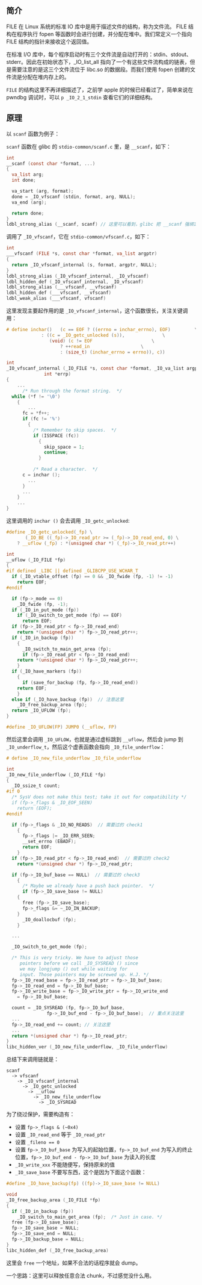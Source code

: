 ## 简介

FILE 在 Linux 系统的标准 IO 库中是用于描述文件的结构，称为文件流。 FILE 结构在程序执行 fopen 等函数时会进行创建，并分配在堆中。我们常定义一个指向 FILE 结构的指针来接收这个返回值。

在标准 I/O 库中，每个程序启动时有三个文件流是自动打开的：stdin、stdout、stderr。因此在初始状态下，_IO_list_all 指向了一个有这些文件流构成的链表，但是需要注意的是这三个文件流位于 libc.so 的数据段。而我们使用 fopen 创建的文件流是分配在堆内存上的。

`FILE` 的结构这里不再详细描述了，之前学 apple 的时候已经看过了，简单来说在 pwndbg 调试时，可以 `p _IO_2_1_stdin` 查看它们的详细结构。

## 原理

以 `scanf` 函数为例子：

`scanf` 函数在 glibc 的 `stdio-common/scanf.c` 里，是 `__scanf`，如下：

```c
int
__scanf (const char *format, ...)
{
  va_list arg;
  int done;

  va_start (arg, format);
  done = _IO_vfscanf (stdin, format, arg, NULL);
  va_end (arg);

  return done;
}
ldbl_strong_alias (__scanf, scanf) // 这里可以看到，glibc 把 __scanf 强绑定到了 scanf 上
```

调用了 `_IO_vfscanf`，它在 `stdio-common/vfscanf.c`，如下：

```c
int
___vfscanf (FILE *s, const char *format, va_list argptr)
{
  return _IO_vfscanf_internal (s, format, argptr, NULL);
}
ldbl_strong_alias (_IO_vfscanf_internal, _IO_vfscanf)
ldbl_hidden_def (_IO_vfscanf_internal, _IO_vfscanf)
ldbl_strong_alias (___vfscanf, __vfscanf)
ldbl_hidden_def (___vfscanf, __vfscanf)
ldbl_weak_alias (___vfscanf, vfscanf)
```

这里发现主要起作用的是 `_IO_vfscanf_internal`，这个函数很长，关注关键调用：


```c
# define inchar()	(c == EOF ? ((errno = inchar_errno), EOF)	      \
			 : ((c = _IO_getc_unlocked (s)),		      \
			    (void) (c != EOF				      \
				    ? ++read_in				      \
				    : (size_t) (inchar_errno = errno)), c))

int
_IO_vfscanf_internal (_IO_FILE *s, const char *format, _IO_va_list argptr,
		      int *errp)
{
	...
	  /* Run through the format string.  */
  while (*f != '\0')
    {
		...
	  fc = *f++;
	  if (fc != '%')
		{
		  /* Remember to skip spaces.  */
		  if (ISSPACE (fc))
		    {
		      skip_space = 1;
		      continue;
		    }
	
		  /* Read a character.  */
	  c = inchar ();
		...
	  }
	  ...
	}
	...
}
```

这里调用的 `inchar ()` 会去调用 `_IO_getc_unlocked`:

```c
#define _IO_getc_unlocked(_fp) \
       (_IO_BE ((_fp)->_IO_read_ptr >= (_fp)->_IO_read_end, 0) \
	? __uflow (_fp) : *(unsigned char *) (_fp)->_IO_read_ptr++)

int
__uflow (_IO_FILE *fp)
{
#if defined _LIBC || defined _GLIBCPP_USE_WCHAR_T
  if (_IO_vtable_offset (fp) == 0 && _IO_fwide (fp, -1) != -1)
    return EOF;
#endif

  if (fp->_mode == 0)
    _IO_fwide (fp, -1);
  if (_IO_in_put_mode (fp))
    if (_IO_switch_to_get_mode (fp) == EOF)
      return EOF;
  if (fp->_IO_read_ptr < fp->_IO_read_end)
    return *(unsigned char *) fp->_IO_read_ptr++;
  if (_IO_in_backup (fp))
    {
      _IO_switch_to_main_get_area (fp);
      if (fp->_IO_read_ptr < fp->_IO_read_end)
	return *(unsigned char *) fp->_IO_read_ptr++;
    }
  if (_IO_have_markers (fp))
    {
      if (save_for_backup (fp, fp->_IO_read_end))
	return EOF;
    }
  else if (_IO_have_backup (fp))  // 注意这里
    _IO_free_backup_area (fp);
  return _IO_UFLOW (fp);
}

#define _IO_UFLOW(FP) JUMP0 (__uflow, FP)

```

然后这里会调用 `_IO_UFLOW`，也就是通过虚标跳到 `__uflow`，然后会 jump 到 `_IO_underflow_t`，然后这个虚表函数会指向 `_IO_file_underflow`：

```c
# define _IO_new_file_underflow _IO_file_underflow

int
_IO_new_file_underflow (_IO_FILE *fp)
{
  _IO_ssize_t count;
#if 0
  /* SysV does not make this test; take it out for compatibility */
  if (fp->_flags & _IO_EOF_SEEN)
    return (EOF);
#endif

  if (fp->_flags & _IO_NO_READS)  // 需要过的 check1
    {
      fp->_flags |= _IO_ERR_SEEN;
      __set_errno (EBADF);
      return EOF;
    }
  if (fp->_IO_read_ptr < fp->_IO_read_end)  // 需要过的 check2
    return *(unsigned char *) fp->_IO_read_ptr;

  if (fp->_IO_buf_base == NULL)  // 需要过的 check3
    {
      /* Maybe we already have a push back pointer.  */
      if (fp->_IO_save_base != NULL)
	{
	  free (fp->_IO_save_base);
	  fp->_flags &= ~_IO_IN_BACKUP;
	}
      _IO_doallocbuf (fp);
    }

  ...

  _IO_switch_to_get_mode (fp);

  /* This is very tricky. We have to adjust those
     pointers before we call _IO_SYSREAD () since
     we may longjump () out while waiting for
     input. Those pointers may be screwed up. H.J. */
  fp->_IO_read_base = fp->_IO_read_ptr = fp->_IO_buf_base;
  fp->_IO_read_end = fp->_IO_buf_base;
  fp->_IO_write_base = fp->_IO_write_ptr = fp->_IO_write_end
    = fp->_IO_buf_base;

  count = _IO_SYSREAD (fp, fp->_IO_buf_base,
		       fp->_IO_buf_end - fp->_IO_buf_base);  // 重点关注这里
  ...
  fp->_IO_read_end += count; // 关注这里
  ...
  return *(unsigned char *) fp->_IO_read_ptr;
}
libc_hidden_ver (_IO_new_file_underflow, _IO_file_underflow)
```

总结下来调用链就是：

```
scanf
  -> vfscanf
	-> _IO_vfscanf_internal
	  -> _IO_getc_unlocked
		-> __uflow
		  -> _IO_new_file_underflow
			-> _IO_SYSREAD
```

为了绕过保护，需要构造有：
- 设置 `fp->_flags & (~0x4)`
- 设置 `_IO_read_end` 等于 `_IO_read_ptr`
- 设置 `_fileno == 0`
- 设置 `fp->_IO_buf_base` 为写入的起始位置，`fp->_IO_buf_end` 为写入的终止位置，`fp->_IO_buf_end - fp->_IO_buf_base` 为读入的长度
- `_IO_write_xxx` 不能随便写，保持原来的值
- `_IO_save_base` 不要写东西，这个是因为下面这个函数：

```c
#define _IO_have_backup(fp) ((fp)->_IO_save_base != NULL)

void
_IO_free_backup_area (_IO_FILE *fp)
{
  if (_IO_in_backup (fp))
    _IO_switch_to_main_get_area (fp);  /* Just in case. */
  free (fp->_IO_save_base);
  fp->_IO_save_base = NULL;
  fp->_IO_save_end = NULL;
  fp->_IO_backup_base = NULL;
}
libc_hidden_def (_IO_free_backup_area)
```

这里会 `free` 一个地址，如果不合法的话程序就会 dump。

一个思路：这里可以释放任意合法 chunk，不过感觉没什么用。
